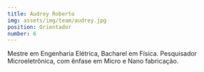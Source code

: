 ```yaml
---
title: Audrey Roberto
img: assets/img/team/audrey.jpg
position: Orientador
number: 6
---
```

Mestre em Engenharia Elétrica, Bacharel em Física. 
Pesquisador Microeletrônica, com ênfase em Micro e Nano fabricação.
